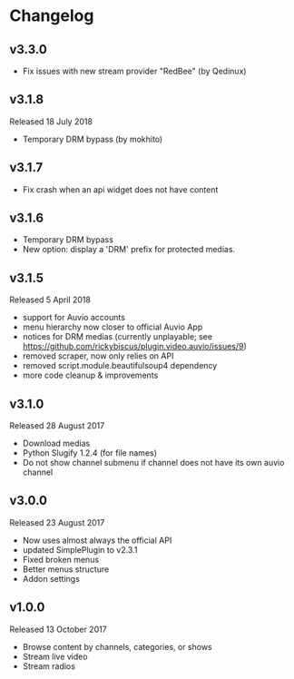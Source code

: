 # Changelog

## v3.3.0
* Fix issues with new stream provider "RedBee" (by Qedinux)

## v3.1.8
Released 18 July 2018
* Temporary DRM bypass (by mokhito)

## v3.1.7
* Fix crash when an api widget does not have content

## v3.1.6
* Temporary DRM bypass
* New option: display a 'DRM' prefix for protected medias.

## v3.1.5
Released 5 April 2018
* support for Auvio accounts
* menu hierarchy now closer to official Auvio App
* notices for DRM medias (currently unplayable; see https://github.com/rickybiscus/plugin.video.auvio/issues/9) 
* removed scraper, now only relies on API
* removed script.module.beautifulsoup4 dependency
* more code cleanup & improvements

## v3.1.0
Released 28 August 2017
* Download medias
* Python Slugify 1.2.4 (for file names)
* Do not show channel submenu if channel does not have its own auvio channel

## v3.0.0
Released 23 August 2017
* Now uses almost always the official API
* updated SimplePlugin to v2.3.1
* Fixed broken menus
* Better menus structure
* Addon settings

## v1.0.0
Released 13 October 2017
* Browse content by channels, categories, or shows
* Stream live video
* Stream radios
